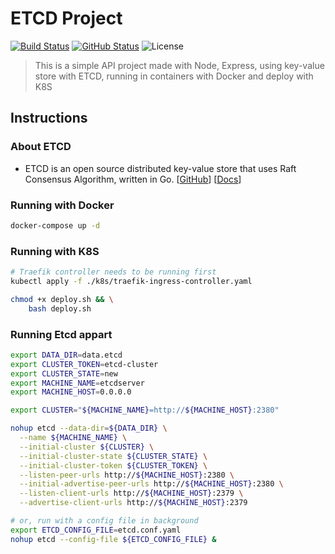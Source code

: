 # ETCD Project

[![Build Status](https://travis-ci.org/julio-cesar-development/etcd-project.svg)](https://travis-ci.org/julio-cesar-development/etcd-project)
[![GitHub Status](https://badgen.net/github/status/julio-cesar-development/etcd-project)](https://github.com/julio-cesar-development/etcd-project)
![License](https://badgen.net/badge/license/MIT/blue)

> This is a simple API project made with Node, Express, using key-value store with ETCD, running in containers with Docker and deploy with K8S

## Instructions

### About ETCD

- ETCD is an open source distributed key-value store that uses Raft Consensus Algorithm, written in Go.
  [[GitHub](https://github.com/etcd-io/etcd)]
  [[Docs](https://etcd.io/docs/v3.4.0/)]

### Running with Docker

```bash
docker-compose up -d
```

### Running with K8S

```bash
# Traefik controller needs to be running first
kubectl apply -f ./k8s/traefik-ingress-controller.yaml

chmod +x deploy.sh && \
    bash deploy.sh
```

### Running Etcd appart

```bash
export DATA_DIR=data.etcd
export CLUSTER_TOKEN=etcd-cluster
export CLUSTER_STATE=new
export MACHINE_NAME=etcdserver
export MACHINE_HOST=0.0.0.0

export CLUSTER="${MACHINE_NAME}=http://${MACHINE_HOST}:2380"

nohup etcd --data-dir=${DATA_DIR} \
  --name ${MACHINE_NAME} \
  --initial-cluster ${CLUSTER} \
  --initial-cluster-state ${CLUSTER_STATE} \
  --initial-cluster-token ${CLUSTER_TOKEN} \
  --listen-peer-urls http://${MACHINE_HOST}:2380 \
  --initial-advertise-peer-urls http://${MACHINE_HOST}:2380 \
  --listen-client-urls http://${MACHINE_HOST}:2379 \
  --advertise-client-urls http://${MACHINE_HOST}:2379

# or, run with a config file in background
export ETCD_CONFIG_FILE=etcd.conf.yaml
nohup etcd --config-file ${ETCD_CONFIG_FILE} &
```
